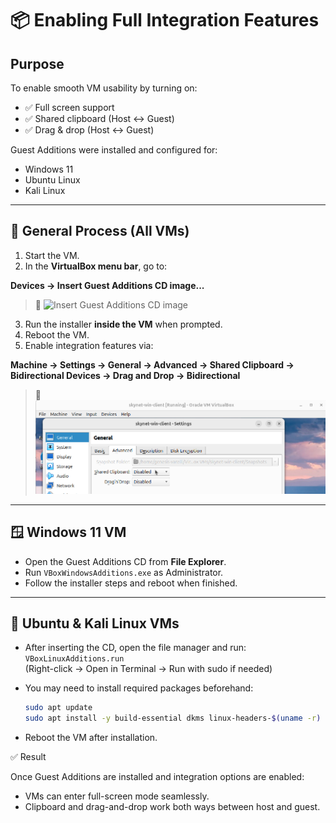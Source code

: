 # 📦 Enabling Full Integration Features

## Purpose

To enable smooth VM usability by turning on:

- ✅ Full screen support  
- ✅ Shared clipboard (Host ↔ Guest)  
- ✅ Drag & drop (Host ↔ Guest)

Guest Additions were installed and configured for:

- Windows 11  
- Ubuntu Linux  
- Kali Linux  

---

## 🧰 General Process (All VMs)

1. Start the VM.
2. In the **VirtualBox menu bar**, go to:  

**Devices → Insert Guest Additions CD image...**
> 📸 ![Insert Guest Additions CD image](snapshots/insertcdimage.png)
3. Run the installer **inside the VM** when prompted.
4. Reboot the VM.
5. Enable integration features via:

**Machine → Settings → General → Advanced → Shared Clipboard → Bidirectional
Devices → Drag and Drop → Bidirectional**

> 📸 ![Integration](snapshots/integration.png)

---

## 🪟 Windows 11 VM

- Open the Guest Additions CD from **File Explorer**.
- Run `VBoxWindowsAdditions.exe` as Administrator.
- Follow the installer steps and reboot when finished.

---

## 🐧 Ubuntu & Kali Linux VMs

- After inserting the CD, open the file manager and run:  
`VBoxLinuxAdditions.run`  
(Right-click → Open in Terminal → Run with sudo if needed)

- You may need to install required packages beforehand:
   ```bash
   sudo apt update
   sudo apt install -y build-essential dkms linux-headers-$(uname -r)

- Reboot the VM after installation.

✅ Result

Once Guest Additions are installed and integration options are enabled:

- VMs can enter full-screen mode seamlessly.
- Clipboard and drag-and-drop work both ways between host and guest.
